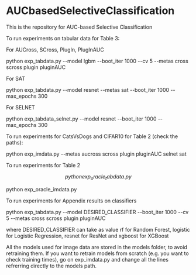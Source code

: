 # AUCbasedSelectiveClassification
This is the repository for AUC-based Selective Classification




To run experiments on tabular data for Table 3:

For AUCross, SCross, PlugIn, PlugInAUC

python exp_tabdata.py --model lgbm --boot_iter 1000 --cv 5 --metas cross scross plugin pluginAUC

For SAT

python exp_tabdata.py --model resnet --metas sat --boot_iter 1000 --max_epochs 300

For SELNET

python exp_tabdata_selnet.py --model resnet --boot_iter 1000 --max_epochs 300



To run experiments for CatsVsDogs and CIFAR10 for Table 2 (check the paths):

python exp_imdata.py --metas aucross scross plugin pluginAUC selnet sat


To run experiments for Table 2

$$ python exp_oracle_tabdata.py $$

python exp_oracle_imdata.py




To run experiments for Appendix results on classifiers

python exp_tabdata.py --model DESIRED_CLASSIFIER --boot_iter 1000 --cv 5 --metas cross scross plugin pluginAUC

where DESIRED_CLASSIFIER  can take as value rf for Random Forest, logistic for Logistic Regression, resnet for ResNet and xgboost for XGBoost


All the models used for image data are stored in the models folder, to avoid retraining them. 
If you want to retrain models from scratch (e.g. you want to check training times),
go on exp_imdata.py and change all the lines refrerring directly to the models path.


